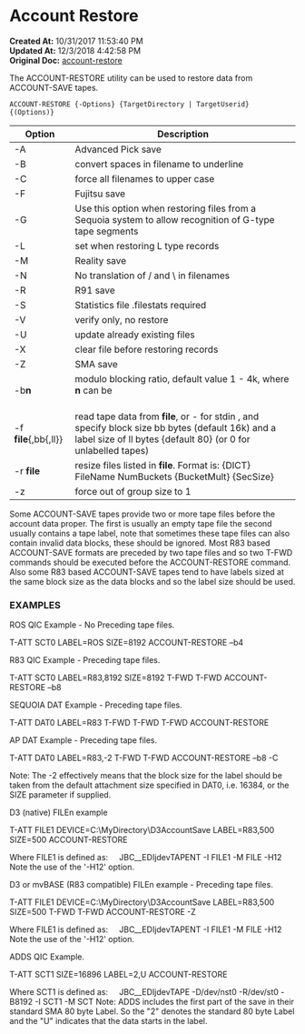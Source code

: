 # Account Restore

**Created At:** 10/31/2017 11:53:40 PM  
**Updated At:** 12/3/2018 4:42:58 PM  
**Original Doc:** [account-restore](https://docs.jbase.com/49275-restore/account-restore)  


The ACCOUNT-RESTORE utility can be used to restore data from ACCOUNT-SAVE tapes.



```
ACCOUNT-RESTORE {-Options} {TargetDirectory | TargetUserid} {(Options)}
```


| Option<br> | Description<br> |
| --- | --- |
| -A<br> | Advanced Pick save<br> |
| -B<br> | convert spaces in filename to underline<br> |
| -C<br> | force all filenames to upper case<br> |
| -F<br> | Fujitsu save<br> |
| -G<br> | Use this option when restoring files from a Sequoia system to allow recognition of G-type tape segments<br> |
| -L<br> | set when restoring L type records<br> |
| -M<br> | Reality save<br> |
| -N<br> | No translation of / and \ in filenames<br> |
| -R<br> | R91 save<br> |
| -S<br> | Statistics file .filestats required<br> |
| -V<br> | verify only, no restore<br> |
| -U<br> | update already existing files<br> |
| -X<br> | clear file before restoring records<br> |
| -Z<br> | SMA save<br> |
| -b**n**<br> | modulo blocking ratio, default value 1 - 4k, where **n** can be<br><br>| **8**<br> | source machine used half k frames<br> |<br>| **4**<br> | source machine used 1k frames<br> |<br>| **2**<br> | source machine used 2k frames<br> |<br><br> |
| -f **file**{,bb{,ll}}<br> | read tape data from **file**, or - for stdin , and specify block size bb bytes (default 16k) and a label size of ll bytes {default 80} (or 0 for unlabelled tapes)<br> |
| -r **file**<br> | resize files listed in **file**. Format is: {DICT} FileName NumBuckets {BucketMult} {SecSize}<br> |
| -z<br> | force out of group size to 1<br> |


Some ACCOUNT-SAVE tapes provide two or more tape files before the account data proper. The first is usually an empty tape file the second usually contains a tape label, note that sometimes these tape files can also contain invalid data blocks, these should be ignored. Most R83 based ACCOUNT-SAVE formats are preceded by two tape files and so two T-FWD commands should be executed before the ACCOUNT-RESTORE command. Also some R83 based ACCOUNT-SAVE tapes tend to have labels sized at the same block size as the data blocks and so the label size should be used.



### EXAMPLES

ROS QIC Example - No Preceding tape files.

T-ATT SCT0 LABEL=ROS SIZE=8192
ACCOUNT-RESTORE –b4



R83 QIC Example - Preceding tape files.

T-ATT SCT0 LABEL=R83,8192 SIZE=8192
T-FWD
T-FWD
ACCOUNT-RESTORE –b8



SEQUOIA DAT Example - Preceding tape files.

T-ATT DAT0 LABEL=R83
T-FWD
T-FWD
T-FWD
ACCOUNT-RESTORE



AP DAT Example - Preceding tape files.

T-ATT DAT0 LABEL=R83,-2
T-FWD
T-FWD
ACCOUNT-RESTORE –b8 -C

Note: The -2 effectively means that the block size for the label should be taken from the default attachment size specified in DAT0, i.e. 16384, or the SIZE parameter if supplied.



D3 (native) FILEn example



T-ATT FILE1 DEVICE=C:\MyDirectory\D3AccountSave LABEL=R83,500 SIZE=500
ACCOUNT-RESTORE



Where FILE1 is defined as:
    JBC\_\_EDIjdevTAPENT -I FILE1 -M FILE -H12
Note the use of the '-H12' option.



D3 or mvBASE (R83 compatible) FILEn example - Preceding tape files.



T-ATT FILE1 DEVICE=C:\MyDirectory\D3AccountSave LABEL=R83,500 SIZE=500
T-FWD
T-FWD
ACCOUNT-RESTORE -Z



Where FILE1 is defined as:
    JBC\_\_EDIjdevTAPENT -I FILE1 -M FILE -H12
Note the use of the '-H12' option.



ADDS QIC Example.



T-ATT SCT1 SIZE=16896 LABEL=2,U
ACCOUNT-RESTORE



Where SCT1 is defined as:
    JBC\_\_EDIjdevTAPE -D/dev/nst0 -R/dev/st0 -B8192 -I SCT1 -M SCT
Note: ADDS includes the first part of the save in their standard
SMA 80 byte Label. So the "2" denotes the standard 80 byte Label and
the "U" indicates that the data starts in the label.
